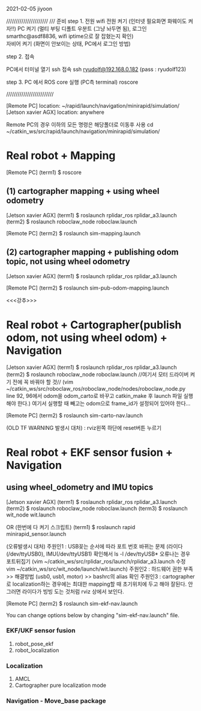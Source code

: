 2021-02-05 jiyoon 

//////////////////////
/// 준비
step 1.  전원
wifi 전원 켜기 (인터넷 필요화면 화웨이도 켜자!!)
PC 켜기 (멀티 부팅 디폴트 우분트 (그냥 놔두면 됨), 로그인 smarthc@asdf8836, wifi iptime으로 잘 잡혔는지 확인)  
자비어 켜기 (화면이 안보이는 상태, PC에서 로그인 방법)

step 2. 접속 

PC에서 터미널 열기 ssh 접속
ssh ryudolf@192.168.0.182
(pass : ryudolf123)

step 3. PC 에서 ROS core 실행
(PC측 terminal) roscore


/////////////////////////




[Remote PC] location: ~/rapid/launch/navigation/minirapid/simulation/
[Jetson xavier AGX] location: anywhere

Remote PC의 경우 이하의 모든 명령은 해당폴더로 이동후 사용
cd ~/catkin_ws/src/rapid/launch/navigation/minirapid/simulation/

# Real robot + Mapping
[Remote PC]
(term1)
$ roscore
## (1) cartographer mapping + using wheel odometry 
[Jetson xavier AGX]
(term1)
$ roslaunch rplidar_ros rplidar_a3.launch
(term2)
$ roslaunch roboclaw_node roboclaw.launch

[Remote PC]
(term2)
$ roslaunch sim-mapping.launch


## (2) cartographer mapping + publishing odom topic, not using wheel odometry
[Jetson xavier AGX]
(term1)
$ roslaunch rplidar_ros rplidar_a3.launch

[Remote PC]
(term2)
$ roslaunch sim-pub-odom-mapping.launch 

<<<강추>>>
# Real robot + Cartographer(publish odom, not using wheel odom) + Navigation
[Jetson xavier AGX]
(term1)
$ roslaunch rplidar_ros rplidar_a3.launch
(term2)
$ roslaunch roboclaw_node roboclaw.launch
//여기서 모터 드라이버 켜기 전에 꼭 바꿔야 할 것//
(vim ~/catkin_ws/src/roboclaw_ros/roboclaw_node/nodes/roboclaw_node.py line 92, 96에서 odom을 odom_carto로 바꾸고 catkin_make 후 launch 파일 실행해야 한다.) 
여기서 실행할 때 빼고는 odom으로 frame_id가 설정되어 있어야 한다...

[Remote PC]
(term2)
$ roslaunch sim-carto-nav.launch

(OLD TF WARNING 발생시 대처) : rviz왼쪽 하단에 reset버튼 누르기

# Real robot + EKF sensor fusion + Navigation

## using wheel_odometry and IMU topics
[Jetson xavier AGX]
(term1)
$ roslaunch rplidar_ros rplidar_a3.launch
(term2)
$ roslaunch roboclaw_node roboclaw.launch
(term3)
$ roslaunch wit_node wit.launch

OR (한번에 다 켜기 스크립트)
(term1)
$ roslaunch rapid minirapid_sensor.launch

(오류발생시 대처)
주원인1 : USB꽂는 순서에 따라 포트 번호 바뀌는 문제 (라이다(/dev/ttyUSB0), IMU(/dev/ttyUSB1) 
 확인해서 ls -l /dev/ttyUSB* 오류나는 경우 포트뒤집기 (vim ~/catkin_ws/src/rplidar_ros/launch/rplidar_a3.launch 수정 vim ~/catkin_ws/src/wit_node/launch/wit.launch)
주원인2 : 하드웨어 권한 부족 >> 해결방법 (usb0, usb1, motor) >> bashrc의 alias 확인
주원인3 : cartographer로 localization하는 경우에는 최대한 mapping할 때 초기위치에 두고 해야 잘된다. 안그러면 라이다가 빙빙 도는 것처럼 rviz 상에서 보인다.


[Remote PC]
(term2)
$ roslaunch sim-ekf-nav.launch

You can change options below by changing "sim-ekf-nav.launch" file.

### EKF/UKF sensor fusion 
1. robot_pose_ekf 
2. robot_localization 

### Localization 
1. AMCL
2. Cartographer pure localization mode

### Navigation - Move_base package


